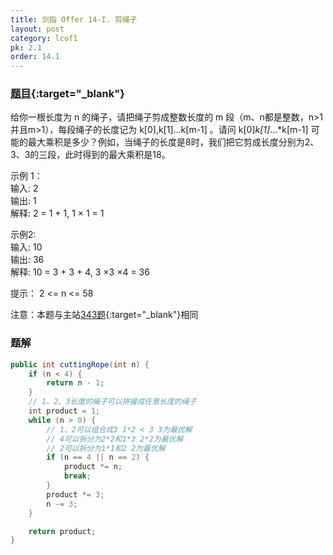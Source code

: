 ```yaml
---
title: 剑指 Offer 14-I. 剪绳子
layout: post
category: lcof1
pk: 2.1
order: 14.1
---
```


### [题目](https://leetcode-cn.com/problems/jian-sheng-zi-lcof/){:target="_blank"}

给你一根长度为 n 的绳子，请把绳子剪成整数长度的 m 段（m、n都是整数，n>1并且m>1），每段绳子的长度记为 k[0],k[1]...k[m-1] 。请问 k[0]*k[1]*...*k[m-1] 可能的最大乘积是多少？例如，当绳子的长度是8时，我们把它剪成长度分别为2、3、3的三段，此时得到的最大乘积是18。

示例 1：  
输入: 2  
输出: 1  
解释: 2 = 1 + 1, 1 × 1 = 1

示例2:  
输入: 10  
输出: 36  
解释: 10 = 3 + 3 + 4, 3 ×3 ×4 = 36

提示： 2 <= n <= 58

注意：本题与主站[343题](https://leetcode-cn.com/problems/integer-break/){:target="_blank"}相同

### 题解

```java
public int cuttingRope(int n) {
    if (n < 4) {
        return n - 1;
    }
    // 1、2、3长度的绳子可以拼接成任意长度的绳子
    int product = 1;
    while (n > 0) {
        // 1、2可以组合成3 1*2 < 3 3为最优解
        // 4可以拆分为2*2和1*3 2*2为最优解
        // 2可以拆分为1*1和2 2为最优解
        if (n == 4 || n == 2) {
            product *= n;
            break;
        }
        product *= 3;
        n -= 3;
    }

    return product;
}
```